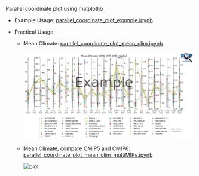Parallel coordinate plot using matplotlib

- Example Usage: [parallel_coordinate_plot_example.ipynb](./parallel_coordinate_plot_example.ipynb)
- Practical Usage

  - Mean Climate: [parallel_coordinate_plot_mean_clim.ipynb](./parallel_coordinate_plot_mean_clim.ipynb)

    ![plot](./mean_clim_parallel_coordinate_plot_example.png)
    
  - Mean Climate, compare CMIP5 and CMIP6: [parallel_coordinate_plot_mean_clim_multiMIPs.ipynb](./parallel_coordinate_plot_mean_clim_multiMIPs.ipynb)
  
    ![plot](./mmean_clim_parallel_coordinate_plot_cmip56.png)

